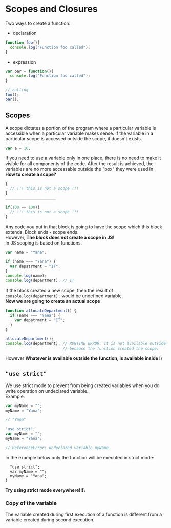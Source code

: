 # Scopes and Closures

Two ways to create a function:
- declaration
```javascript
function foo(){
  console.log("Function foo called");
}
```
- expression
```javascript
var bar = function(){
  console.log("Function foo called");
}

// calling
foo();
bar();
```
## Scopes
A scope dictates a portion of the program where a particular variable is accessible when a particular variable makes sense. 
If the variable in a particular scope is accessed outside the scope, it doesn't exists.

```javascript
var a = 10;

```
If you need to use a variable only in one place, there is no need to make it visible for all components of the code.
After the result is achieved, the variables are no more accessable outside the "box" they were used in.
<br>
**How to create a scope?**

```javascript
{
  // !!! this is not a scope !!!
}
______________________

if(100 == 100){
  // !!! this is not a scope !!!
}
```
Any code you put in that block is going to have the scope which this block extends. Block ends - scope ends.\
However, **The block does not create a scope in JS**! \
In JS scoping is based on functions. 
```javascript
var name = "Yana";

if (name === "Yana") {
  var depatrment = "IT";
}
console.log(name);
console.log(department); // IT
```
If the block created a new scope, then the result of `console.log(department);` would be undefined variable.\
**Now we are going to create an actual scope**
```javascript
function allocateDepartment() {
  if (name === "Yana") {
    var depatrment = "IT";
  }
}

allocateDepartment(); 
console.log(department); // RUNTIME ERROR. It is not available outside the function, 
                         // because the function created the scope.
```
However **Whatever is available outside the function, is available inside !**\
## `"use strict"`
We use strict mode to prevent from being created variables when you do write operation on undeclared variable.\
Example:
```javascript
var myName = "";
myName = "Yana";

// "Yana"
```
```javascript
"use strict";
var myName = "";
myName = "Yana";

// ReferenceError: undeclared variable myName
```
In the example below only the function will be executed in strict mode:
```javascriptode() {
  "use strict";
  var myName = "";
  myName = "Yana";
}
```
**Try using strict mode everywhere!!!**\
### Copy of the variable
The variable created during first execution of a function is different from a variable created during second execution.
```javascript

```









